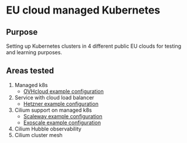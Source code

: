 # EU cloud managed Kubernetes

## Purpose

Setting up Kubernetes clusters in 4 different public EU clouds for testing and learning purposes.

## Areas tested

1. Managed k8s
    - [OVHcloud example configuration](./1-managed-k8s/ovhcloud)
2. Service with cloud load balancer
    - [Hetzner example configuration](./2-cloud-load-balancer/hetzner)
3. Cilium support on managed k8s
    - [Scaleway example configuration](./3-managed-k8s-cilium/scaleway)
    - [Exoscale example configuration](./3-managed-k8s-cilium/exoscale)
4. Cilium Hubble observability
5. Cilium cluster mesh
